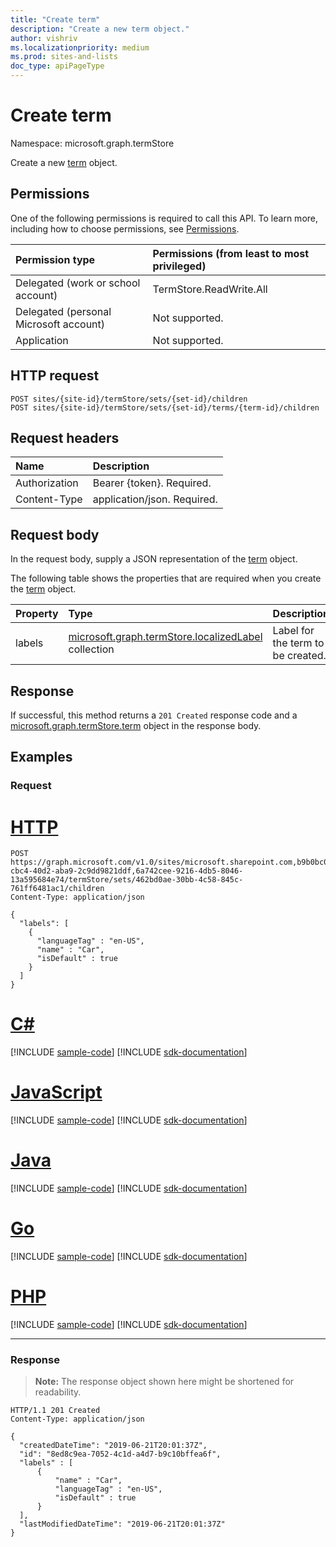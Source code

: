 ```yaml
---
title: "Create term"
description: "Create a new term object."
author: vishriv
ms.localizationpriority: medium
ms.prod: sites-and-lists
doc_type: apiPageType
---
```


# Create term
Namespace: microsoft.graph.termStore

Create a new [term](../resources/termstore-term.md) object.

## Permissions
One of the following permissions is required to call this API. To learn more, including how to choose permissions, see [Permissions](/graph/permissions-reference).

|Permission type|Permissions (from least to most privileged)|
|:---|:---|
|Delegated (work or school account) | TermStore.ReadWrite.All |
|Delegated (personal Microsoft account) | Not supported.    |
|Application | Not supported. |


## HTTP request

<!-- {
  "blockType": "ignored"
} -->

``` http
POST sites/{site-id}/termStore/sets/{set-id}/children
POST sites/{site-id}/termStore/sets/{set-id}/terms/{term-id}/children
```

## Request headers
|Name|Description|
|:---|:---|
|Authorization|Bearer {token}. Required.|
|Content-Type|application/json. Required.|

## Request body
In the request body, supply a JSON representation of the [term](../resources/termstore-term.md) object.

The following table shows the properties that are required when you create the [term](../resources/termstore-term.md) object.

|Property|Type|Description|
|:---|:---|:---|
|labels|[microsoft.graph.termStore.localizedLabel](../resources/termstore-localizedlabel.md) collection|Label for the term to be created.|



## Response

If successful, this method returns a `201 Created` response code and a [microsoft.graph.termStore.term](../resources/termstore-term.md) object in the response body.

## Examples

### Request


# [HTTP](#tab/http)
<!-- {
  "blockType": "request",
  "name": "create_term_from_"
} -->

``` http
POST https://graph.microsoft.com/v1.0/sites/microsoft.sharepoint.com,b9b0bc03-cbc4-40d2-aba9-2c9dd9821ddf,6a742cee-9216-4db5-8046-13a595684e74/termStore/sets/462bd0ae-30bb-4c58-845c-761ff6481ac1/children
Content-Type: application/json

{
  "labels": [
    {
      "languageTag" : "en-US",
      "name" : "Car",
      "isDefault" : true
    }
  ]
}
```

# [C#](#tab/csharp)
[!INCLUDE [sample-code](../includes/snippets/csharp/create-term-from--csharp-snippets.md)]
[!INCLUDE [sdk-documentation](../includes/snippets/snippets-sdk-documentation-link.md)]

# [JavaScript](#tab/javascript)
[!INCLUDE [sample-code](../includes/snippets/javascript/create-term-from--javascript-snippets.md)]
[!INCLUDE [sdk-documentation](../includes/snippets/snippets-sdk-documentation-link.md)]

# [Java](#tab/java)
[!INCLUDE [sample-code](../includes/snippets/java/create-term-from--java-snippets.md)]
[!INCLUDE [sdk-documentation](../includes/snippets/snippets-sdk-documentation-link.md)]

# [Go](#tab/go)
[!INCLUDE [sample-code](../includes/snippets/go/create-term-from--go-snippets.md)]
[!INCLUDE [sdk-documentation](../includes/snippets/snippets-sdk-documentation-link.md)]

# [PHP](#tab/php)
[!INCLUDE [sample-code](../includes/snippets/php/create-term-from--php-snippets.md)]
[!INCLUDE [sdk-documentation](../includes/snippets/snippets-sdk-documentation-link.md)]

---


### Response
>**Note:** The response object shown here might be shortened for readability.
<!-- {
  "blockType": "response",
  "truncated": true,
  "@odata.type": "microsoft.graph.termStore.term"
}-->

``` http
HTTP/1.1 201 Created
Content-Type: application/json

{
  "createdDateTime": "2019-06-21T20:01:37Z",
  "id": "8ed8c9ea-7052-4c1d-a4d7-b9c10bffea6f",
  "labels" : [
      {
          "name" : "Car",
          "languageTag" : "en-US",
          "isDefault" : true
      }
  ],
  "lastModifiedDateTime": "2019-06-21T20:01:37Z"
}
```

[microsoft.graph.termStore.set]: ../resources/termstore-set.md
[microsoft.graph.termStore.term]: ../resources/termstore-term.md

<!--
{
  "type": "#page.annotation",
  "description": "Post term entity in termStore",
  "keywords": "term,termStore",
  "section": "documentation",
  "tocPath": "termStore/Post term",
  "suppressions": [
  ]
}
-->


